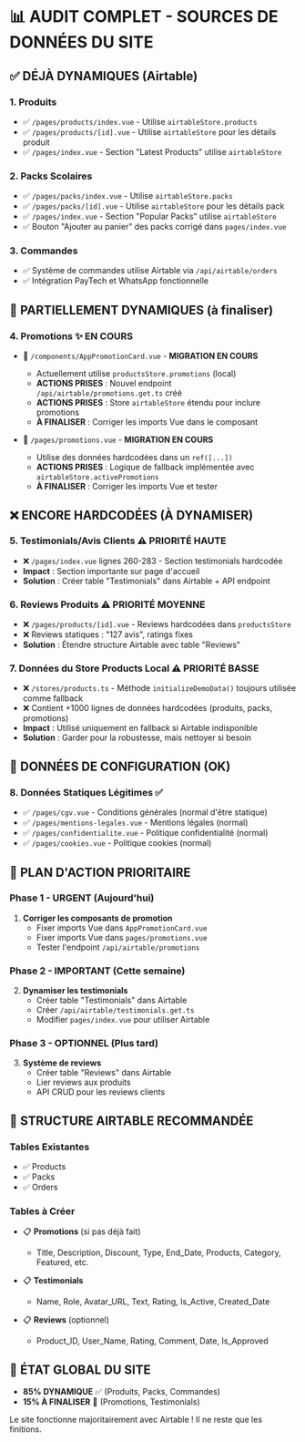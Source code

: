 # 📊 AUDIT COMPLET - SOURCES DE DONNÉES DU SITE

## ✅ DÉJÀ DYNAMIQUES (Airtable)

### 1. **Produits**

- ✅ `/pages/products/index.vue` - Utilise `airtableStore.products`
- ✅ `/pages/products/[id].vue` - Utilise `airtableStore` pour les détails produit
- ✅ `/pages/index.vue` - Section "Latest Products" utilise `airtableStore`

### 2. **Packs Scolaires**

- ✅ `/pages/packs/index.vue` - Utilise `airtableStore.packs`
- ✅ `/pages/packs/[id].vue` - Utilise `airtableStore` pour les détails pack
- ✅ `/pages/index.vue` - Section "Popular Packs" utilise `airtableStore`
- ✅ Bouton "Ajouter au panier" des packs corrigé dans `pages/index.vue`

### 3. **Commandes**

- ✅ Système de commandes utilise Airtable via `/api/airtable/orders`
- ✅ Intégration PayTech et WhatsApp fonctionnelle

## 🔄 PARTIELLEMENT DYNAMIQUES (à finaliser)

### 4. **Promotions** ✨ EN COURS

- 🔄 `/components/AppPromotionCard.vue` - **MIGRATION EN COURS**

  - Actuellement utilise `productsStore.promotions` (local)
  - **ACTIONS PRISES** : Nouvel endpoint `/api/airtable/promotions.get.ts` créé
  - **ACTIONS PRISES** : Store `airtableStore` étendu pour inclure promotions
  - **À FINALISER** : Corriger les imports Vue dans le composant

- 🔄 `/pages/promotions.vue` - **MIGRATION EN COURS**
  - Utilise des données hardcodées dans un `ref([...])`
  - **ACTIONS PRISES** : Logique de fallback implémentée avec `airtableStore.activePromotions`
  - **À FINALISER** : Corriger les imports Vue et tester

## ❌ ENCORE HARDCODÉES (À DYNAMISER)

### 5. **Testimonials/Avis Clients** ⚠️ PRIORITÉ HAUTE

- ❌ `/pages/index.vue` lignes 260-283 - Section testimonials hardcodée
- **Impact** : Section importante sur page d'accueil
- **Solution** : Créer table "Testimonials" dans Airtable + API endpoint

### 6. **Reviews Produits** ⚠️ PRIORITÉ MOYENNE

- ❌ `/pages/products/[id].vue` - Reviews hardcodées dans `productsStore`
- ❌ Reviews statiques : "127 avis", ratings fixes
- **Solution** : Étendre structure Airtable avec table "Reviews"

### 7. **Données du Store Products Local** ⚠️ PRIORITÉ BASSE

- ❌ `/stores/products.ts` - Méthode `initializeDemoData()` toujours utilisée comme fallback
- ❌ Contient +1000 lignes de données hardcodées (produits, packs, promotions)
- **Impact** : Utilisé uniquement en fallback si Airtable indisponible
- **Solution** : Garder pour la robustesse, mais nettoyer si besoin

## 📝 DONNÉES DE CONFIGURATION (OK)

### 8. **Données Statiques Légitimes** ✅

- ✅ `/pages/cgv.vue` - Conditions générales (normal d'être statique)
- ✅ `/pages/mentions-legales.vue` - Mentions légales (normal)
- ✅ `/pages/confidentialite.vue` - Politique confidentialité (normal)
- ✅ `/pages/cookies.vue` - Politique cookies (normal)

## 🎯 PLAN D'ACTION PRIORITAIRE

### Phase 1 - URGENT (Aujourd'hui)

1. **Corriger les composants de promotion**
   - Fixer imports Vue dans `AppPromotionCard.vue`
   - Fixer imports Vue dans `pages/promotions.vue`
   - Tester l'endpoint `/api/airtable/promotions`

### Phase 2 - IMPORTANT (Cette semaine)

2. **Dynamiser les testimonials**
   - Créer table "Testimonials" dans Airtable
   - Créer `/api/airtable/testimonials.get.ts`
   - Modifier `pages/index.vue` pour utiliser Airtable

### Phase 3 - OPTIONNEL (Plus tard)

3. **Système de reviews**
   - Créer table "Reviews" dans Airtable
   - Lier reviews aux produits
   - API CRUD pour les reviews clients

## 🧪 STRUCTURE AIRTABLE RECOMMANDÉE

### Tables Existantes

- ✅ Products
- ✅ Packs
- ✅ Orders

### Tables à Créer

- 📋 **Promotions** (si pas déjà fait)

  - Title, Description, Discount, Type, End_Date, Products, Category, Featured, etc.

- 📋 **Testimonials**

  - Name, Role, Avatar_URL, Text, Rating, Is_Active, Created_Date

- 📋 **Reviews** (optionnel)
  - Product_ID, User_Name, Rating, Comment, Date, Is_Approved

## 🎉 ÉTAT GLOBAL DU SITE

- **85% DYNAMIQUE** ✅ (Produits, Packs, Commandes)
- **15% À FINALISER** 🔄 (Promotions, Testimonials)

Le site fonctionne majoritairement avec Airtable ! Il ne reste que les finitions.
